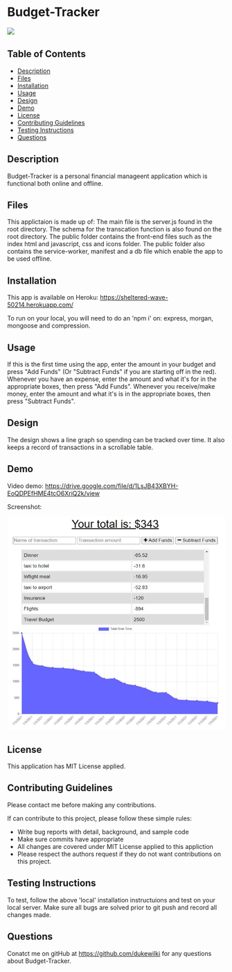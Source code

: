 # Budget-Tracker

<img src="https://img.shields.io/badge/Licence-MIT%20License-brightgreen">

## Table of Contents
* [Description](#description)
* [Files](#files)
* [Installation](#installation)
* [Usage](#usage)
* [Design](#design)
* [Demo](#demo)
* [License](#license)
* [Contributing Guidelines](#contributing-guidelines)
* [Testing Instructions](#testing-instructions)
* [Questions](#questions)

## Description
Budget-Tracker is a personal financial manageent application which is functional both online and offline.

## Files
This applictaion is made up of: The main file is the server.js found in the root directory. The schema for the transcation function is also found on the root directory. The public folder contains the front-end files such as the index html and javascript, css and icons folder. The public folder also contains the service-worker, manifest and a db file which enable the app to be used offline.

## Installation
This app is available on Heroku: https://sheltered-wave-50214.herokuapp.com/

To run on your local, you will need to do an 'npm i' on: express, morgan, mongoose and compression.

## Usage
If this is the first time using the app, enter the amount in your budget and press "Add Funds" (Or "Subtract Funds" if you are starting off in the red). Whenever you have an expense, enter the amount and  what it's for in the appropriate boxes, then press "Add Funds". Whenever you receive/make money, enter the amount and  what it's is in the appropriate boxes, then press "Subtract Funds".

## Design
The design shows a line graph so spending can be tracked over time. It also keeps a record of transactions in a scrollable table.

## Demo
Video demo: https://drive.google.com/file/d/1LsJB43XBYH-EoQDPEfHME4tcO6XriQ2k/view

Screenshot: 

![Screenshot 1](https://github.com/DukeWilki/Budget-Tracker/blob/main/img/screenshot.jpg)

## License
This application has MIT License applied.

## Contributing Guidelines
Please contact me before making any contributions.

If can contribute to this project, please follow these simple rules:
* Write bug reports with detail, background, and sample code
* Make sure commits have appropriate 
* All changes are covered under MIT License applied to this appliction
* Please respect the authors request if they do not want contributions on this project. 

## Testing Instructions
To test, follow the above 'local' installation instructuions and test on your local server. Make sure all bugs are solved prior to git push and record all changes made.

## Questions
Conatct me on gitHub at https://github.com/dukewilki for any questions about Budget-Tracker.

